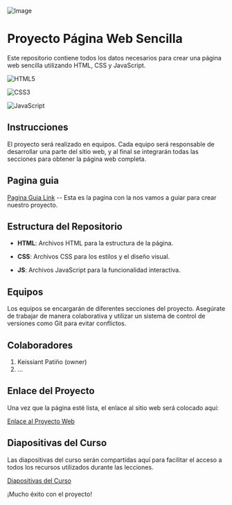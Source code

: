 ![Image](https://img.freepik.com/vector-premium/desarrollo-web-banner-elemento-esquema_90099-289.jpg)

# Proyecto Página Web Sencilla

Este repositorio contiene todos los datos necesarios para crear una página web sencilla utilizando HTML, CSS y JavaScript.

![HTML5](https://img.shields.io/badge/HTML5-E34F26?style=for-the-badge&logo=html5&logoColor=white)

![CSS3](https://img.shields.io/badge/CSS3-1572B6?style=for-the-badge&logo=css3&logoColor=white)

![JavaScript](https://img.shields.io/badge/JavaScript-F7DF1E?style=for-the-badge&logo=javascript&logoColor=black)

## Instrucciones

El proyecto será realizado en equipos. Cada equipo será responsable de desarrollar una parte del sitio web, y al final se integrarán todas las secciones para obtener la página web completa.

## Pagina guia

[Pagina Guia Link](https://keissiant2.netlify.app/) -- Esta es la pagina con la nos vamos a guiar para crear nuestro proyecto.

## Estructura del Repositorio

- **HTML**: Archivos HTML para la estructura de la página.

- **CSS**: Archivos CSS para los estilos y el diseño visual.

- **JS**: Archivos JavaScript para la funcionalidad interactiva.

## Equipos

Los equipos se encargarán de diferentes secciones del proyecto. Asegúrate de trabajar de manera colaborativa y utilizar un sistema de control de versiones como Git para evitar conflictos.

## Colaboradores

1.  Keissiant Patiño (owner)
2.  ...

## Enlace del Proyecto

Una vez que la página esté lista, el enlace al sitio web será colocado aquí:

[Enlace al Proyecto Web](https://keissiant.github.io/WebCafePage/)

## Diapositivas del Curso

Las diapositivas del curso serán compartidas aquí para facilitar el acceso a todos los recursos utilizados durante las lecciones.

[Diapositivas del Curso](https://www.canva.com/design/DAGfVPm2qVM/Qj-hsHbKD_M-2rVv-06yDw/view?utm_content=DAGfVPm2qVM&utm_campaign=designshare&utm_medium=link2&utm_source=uniquelinks&utlId=h659c87fcba)

¡Mucho éxito con el proyecto!
